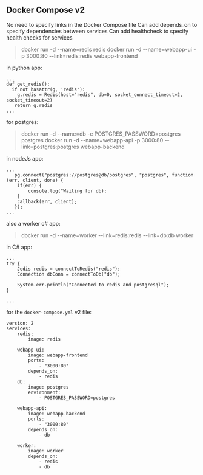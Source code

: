 ## Docker Compose v2

No need to specify links in the Docker Compose file
Can add depends_on to specify dependencies between services
Can add healthcheck to specify health checks for services


> docker run -d --name=redis redis
> docker run -d --name=webapp-ui -p 3000:80 --link=redis:redis webapp-frontend

in python app:

```
...
def get_redis():
  if not hasattr(g, 'redis'):
    g.redis = Redis(host="redis", db=0, socket_connect_timeout=2, socket_timeout=2)
   return g.redis
...
```

for postgres:

> docker run -d --name=db -e POSTGRES_PASSWORD=postgres postgres
> docker run -d --name=webapp-api -p 3000:80 --link=postgres:postgres webapp-backend

in nodeJs app:
```
...
   pg.connect("postgres://postgres@db/postgres", "postgres", function (err, client, done) {
    if(err) {
        console.log("Waiting for db);
    }
    callback(err, client);
   });
...
```

also a worker c# app:
> docker run -d --name=worker --link=redis:redis --link=db:db worker

in C# app:
```
...
try {
    Jedis redis = connectToRedis("redis");
    Connection dbConn = connectToDb("db");

    System.err.println("Connected to redis and postgresql");
}

...
```

for the `docker-compose.yml` v2 file:

```
version: 2
services:
    redis:
        image: redis

    webapp-ui:
        image: webapp-frontend
        ports:
            - "3000:80"
        depends_on:
            - redis
    db:
        image: postgres
        environment:
            - POSTGRES_PASSWORD=postgres

    webapp-api:
        image: webapp-backend
        ports:
            - "3000:80"
        depends_on:
            - db
    
    worker:
        image: worker
        depends_on:
            - redis
            - db

```
